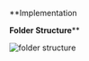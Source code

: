 **Implementation

**Folder Structure****

![folder structure](https://user-images.githubusercontent.com/59051114/160153502-41860df4-d8ae-4abf-b005-798d805a4414.png)
